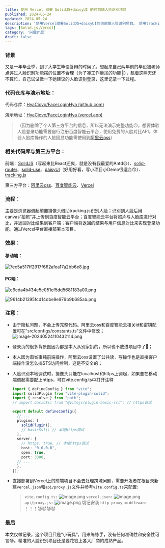 ```yaml
---
title: 使用 Vercel 部署 SolidJS+daisyUI 的纯前端人脸识别项目
published: 2024-05-24
updated: 2024-05-24
description: '使用Vercel部署SolidJS+daisyUI的纯前端人脸识别项目。 使用tracking.js识别人脸，并上传到百度智能云进行人脸对比。解决Vercel上传项目的接口跨域问题。'
tags: [Solid.js,Vercel]
category: '兴趣扩展'
draft: false 
---
```


### 背景

又是一年毕业季，到了大学生毕设答辩的时候了。想起来自己两年前的毕设被老师点评过人脸识别功能摆的位置不合理（为了凑工作量加的功能🫠），趁着这两天还不算忙，自己试试做一下她建议的人脸识别登录，这里记录一下过程。

### 代码仓库与演示地址：

代码仓库：[HyaCiovo/FaceLoginHya (github.com)](https://github.com/HyaCiovo/FaceLoginHya)

演示地址：[HyaCiovo/FaceLoginHya (vercel.app)](https://face-login-hya.vercel.app)
>（因为删除了个人第三方平台的信息，所以无法演示完整功能😥，想要体验人脸登录功能需要自行注册百度智能云平台，使用免费的人脸对比API。体验人脸库操作的人脸回显功能需使用到[阿里云oss](https://www.aliyun.com/activity?userCode=txcdw8rg)）

### 相关代码库与第三方平台：

前端：[SolidJS](https://www.solidjs.com/)（写起来比React还爽，就是没有我最爱的Antd😥）、[solid-router](https://github.com/solidjs/solid-router)、[solid-use](https://solidjs-use.github.io/solidjs-use/)、[daisyUI](https://daisyui.com/)（好用好看，写小项目小Demo很适合😙）、[tracking.js](https://trackingjs.com/)

第三方平台：[阿里云oss](https://www.aliyun.com/product/oss?userCode=txcdw8rg)、[百度智能云](https://cloud.baidu.com/)、[Vercel](https://vercel.com/)

### 流程：

主要是浏览器调起前置摄像头借助tracking.js识别人脸；识别到人脸后用canvas“拍照”并上传到百度智能云平台；百度智能云平台将照片与人脸库进行对比，并返回对比结果到客户端；客户端将返回的结果与用户信息对比来实现登录功能。通过Vercel平台直接部署本项目。

### 效果：

#### 移动端：

![7ec5a517ff2917f662afea17a2bb6e8.jpg](https://p1-juejin.byteimg.com/tos-cn-i-k3u1fbpfcp/d9209a1c74234d59a51fe1f7b49c7a4a~tplv-k3u1fbpfcp-jj-mark:0:0:0:0:q75.image#?w=3072&h=3014&s=1389899&e=jpg&b=e6effc)

#### PC端：

![c6cda4b434e5e051ef5dd5681183a00.png](https://p6-juejin.byteimg.com/tos-cn-i-k3u1fbpfcp/39bb3f7788d246ccb96191fbe3444aa5~tplv-k3u1fbpfcp-jj-mark:0:0:0:0:q75.image#?w=1896&h=960&s=2171755&e=png&a=1&b=07193b)

![9614b21395fcd14dbe9e979b9b685ab.png](https://p1-juejin.byteimg.com/tos-cn-i-k3u1fbpfcp/0392ec196dbc4c84b44136e0aac437d3~tplv-k3u1fbpfcp-jj-mark:0:0:0:0:q75.image#?w=1900&h=960&s=2001455&e=png&a=1&b=07183a)

### 注意：

- 由于隐私问题，不会上传完整代码。阿里云oss和百度智能云相关id和密钥配置可在"src/configs/constants.ts"文件中修改；
  ![image-20240524110432114.png](https://p3-juejin.byteimg.com/tos-cn-i-k3u1fbpfcp/1fd04f9f6faa44478c31ba4a236910c1~tplv-k3u1fbpfcp-jj-mark:0:0:0:0:q75.image#?w=1365&h=680&s=121900&e=png&b=282c34)
  
- 登录页的很多背景图因为都是本人从别家扒的，所以也不放进项目中了👻；

- 本人因为图省事纯前端操作，阿里云oss设置了公共读，写操作也是直接客户端操作没怎么搞STS访问控制，这是不安全的；

- 人脸识别本地调试时，摄像头只能在localhost和https上调起，如果要在移动端调起需要配上https，可在vite.config.ts中打开注释

  ```ts
  import { defineConfig } from "vite";
  import solidPlugin from "vite-plugin-solid";
  import { resolve } from "path";
  // import basicSsl from "@vitejs/plugin-basic-ssl"; // https调试
  
  export default defineConfig({
    // ...
    plugins: [
      solidPlugin(),
      // basicSsl() // 本地https调试
    ],
    server: {
      // https: true, // 本地https调试
      host: "0.0.0.0",
      open: true,
      port: 3000,
  	// ...
    },
  });
  ```
- 直接部署到Vercel上的前端项目不会去处理跨域问题，需要开发者在根目录新建`vercel.json`和`api/proxy.js`文件并参考`vite.config.ts`来配置:

  > `vite.config.ts:`
  ![image.png](https://p9-juejin.byteimg.com/tos-cn-i-k3u1fbpfcp/d2f902827f874ba59aaeb3466851be89~tplv-k3u1fbpfcp-jj-mark:0:0:0:0:q75.image#?w=789&h=356&s=40158&e=png&b=282c34)
  `vercel.json:`
  ![image.png](https://p3-juejin.byteimg.com/tos-cn-i-k3u1fbpfcp/25963643bb1045a09cbe5c5a79c4a60c~tplv-k3u1fbpfcp-jj-mark:0:0:0:0:q75.image#?w=680&h=388&s=30207&e=png&b=282c34)
  `api/proxy.js:`
  ![image.png](https://p6-juejin.byteimg.com/tos-cn-i-k3u1fbpfcp/8ce7e333ab3643e5b0c0f15a7bcbd1bb~tplv-k3u1fbpfcp-jj-mark:0:0:0:0:q75.image#?w=962&h=718&s=148137&e=png&b=282c34)
  切记安装 `http-proxy-middleware` ！！！😈😈😈😈
  
### 最后
本文仅做记录，这个项目只是“小玩具”，用来练练手，没有任何准确性和安全性可言😎。精准的人脸识别项目还是要花钱上各大厂商的成熟产品。